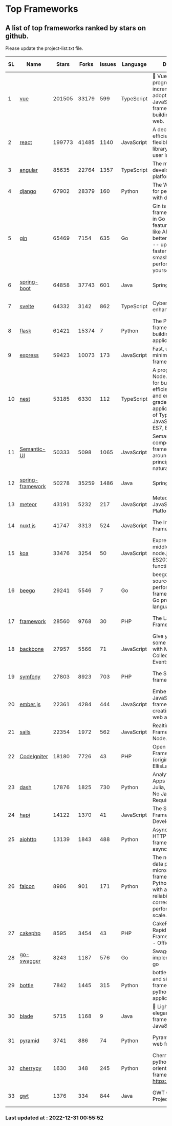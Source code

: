 # Top Frameworks
## A list of top frameworks ranked by stars on github.  
Please update the project-list.txt file.

| SL| Name  | Stars| Forks| Issues | Language | Description | Last Commit |
| --| ------| -----| ---- | ------ | -------- | ----------- | ----------- |
| 1 | [vue](https://github.com/vuejs/vue) | 201505 | 33179 | 599 | TypeScript | 🖖 Vue.js is a progressive, incrementally-adoptable JavaScript framework for building UI on the web. | 2022-12-27 21:38:05 |
| 2 | [react](https://github.com/facebook/react) | 199773 | 41485 | 1140 | JavaScript | A declarative, efficient, and flexible JavaScript library for building user interfaces. | 2022-12-23 19:31:27 |
| 3 | [angular](https://github.com/angular/angular) | 85635 | 22764 | 1357 | TypeScript | The modern web developer’s platform | 2022-12-24 11:26:34 |
| 4 | [django](https://github.com/django/django) | 67902 | 28379 | 160 | Python | The Web framework for perfectionists with deadlines. | 2022-12-30 12:28:47 |
| 5 | [gin](https://github.com/gin-gonic/gin) | 65469 | 7154 | 635 | Go | Gin is a HTTP web framework written in Go (Golang). It features a Martini-like API with much better performance -- up to 40 times faster. If you need smashing performance, get yourself some Gin. | 2022-12-25 05:49:44 |
| 6 | [spring-boot](https://github.com/spring-projects/spring-boot) | 64858 | 37743 | 601 | Java | Spring Boot | 2022-12-22 21:36:02 |
| 7 | [svelte](https://github.com/sveltejs/svelte) | 64332 | 3142 | 862 | TypeScript | Cybernetically enhanced web apps | 2022-12-22 16:47:52 |
| 8 | [flask](https://github.com/pallets/flask) | 61421 | 15374 | 7 | Python | The Python micro framework for building web applications. | 2022-12-29 17:52:18 |
| 9 | [express](https://github.com/expressjs/express) | 59423 | 10073 | 173 | JavaScript | Fast, unopinionated, minimalist web framework for node. | 2022-10-08 20:11:42 |
| 10 | [nest](https://github.com/nestjs/nest) | 53185 | 6330 | 112 | TypeScript | A progressive Node.js framework for building efficient, scalable, and enterprise-grade server-side applications on top of TypeScript & JavaScript (ES6, ES7, ES8) 🚀 | 2022-12-27 10:28:01 |
| 11 | [Semantic-UI](https://github.com/Semantic-Org/Semantic-UI) | 50333 | 5098 | 1065 | JavaScript | Semantic is a UI component framework based around useful principles from natural language. | 2022-10-06 20:02:37 |
| 12 | [spring-framework](https://github.com/spring-projects/spring-framework) | 50278 | 35259 | 1486 | Java | Spring Framework | 2022-12-23 15:11:16 |
| 13 | [meteor](https://github.com/meteor/meteor) | 43191 | 5232 | 217 | JavaScript | Meteor, the JavaScript App Platform | 2022-12-27 12:38:30 |
| 14 | [nuxt.js](https://github.com/nuxt/nuxt.js) | 41747 | 3313 | 524 | JavaScript | The Intuitive Vue(2) Framework | 2022-12-19 17:01:27 |
| 15 | [koa](https://github.com/koajs/koa) | 33476 | 3254 | 50 | JavaScript | Expressive middleware for node.js using ES2017 async functions | 2022-12-28 01:44:46 |
| 16 | [beego](https://github.com/beego/beego) | 29241 | 5546 | 7 | Go | beego is an open-source, high-performance web framework for the Go programming language. | 2022-12-26 15:53:27 |
| 17 | [framework](https://github.com/laravel/framework) | 28560 | 9768 | 30 | PHP | The Laravel Framework. | 2022-12-30 02:09:01 |
| 18 | [backbone](https://github.com/jashkenas/backbone) | 27957 | 5566 | 71 | JavaScript | Give your JS App some Backbone with Models, Views, Collections, and Events | 2022-11-23 20:55:56 |
| 19 | [symfony](https://github.com/symfony/symfony) | 27803 | 8923 | 703 | PHP | The Symfony PHP framework | 2022-12-30 15:22:43 |
| 20 | [ember.js](https://github.com/emberjs/ember.js) | 22361 | 4284 | 444 | JavaScript | Ember.js - A JavaScript framework for creating ambitious web applications | 2022-12-28 21:21:13 |
| 21 | [sails](https://github.com/balderdashy/sails) | 22354 | 1972 | 562 | JavaScript | Realtime MVC Framework for Node.js | 2022-11-21 02:21:42 |
| 22 | [CodeIgniter](https://github.com/bcit-ci/CodeIgniter) | 18180 | 7726 | 43 | PHP | Open Source PHP Framework (originally from EllisLab) | 2022-12-01 11:38:45 |
| 23 | [dash](https://github.com/plotly/dash) | 17876 | 1825 | 730 | Python | Analytical Web Apps for Python, R, Julia, and Jupyter. No JavaScript Required. | 2022-12-17 15:12:48 |
| 24 | [hapi](https://github.com/hapijs/hapi) | 14122 | 1370 | 41 | JavaScript | The Simple, Secure Framework Developers Trust | 2022-12-23 20:15:56 |
| 25 | [aiohttp](https://github.com/aio-libs/aiohttp) | 13139 | 1843 | 488 | Python | Asynchronous HTTP client/server framework for asyncio and Python | 2022-12-30 13:42:44 |
| 26 | [falcon](https://github.com/falconry/falcon) | 8986 | 901 | 171 | Python | The no-magic web data plane API and microservices framework for Python developers, with a focus on reliability, correctness, and performance at scale. | 2022-12-02 14:57:32 |
| 27 | [cakephp](https://github.com/cakephp/cakephp) | 8595 | 3454 | 43 | PHP | CakePHP: The Rapid Development Framework for PHP - Official Repository | 2022-12-30 02:48:54 |
| 28 | [go-swagger](https://github.com/go-swagger/go-swagger) | 8243 | 1187 | 576 | Go | Swagger 2.0 implementation for go | 2022-12-18 01:03:36 |
| 29 | [bottle](https://github.com/bottlepy/bottle) | 7842 | 1445 | 315 | Python | bottle.py is a fast and simple micro-framework for python web-applications. | 2022-09-05 15:24:52 |
| 30 | [blade](https://github.com/lets-blade/blade) | 5715 | 1168 | 9 | Java | :rocket: Lightning fast and elegant mvc framework for Java8 | 2022-05-10 12:38:06 |
| 31 | [pyramid](https://github.com/Pylons/pyramid) | 3741 | 886 | 74 | Python | Pyramid - A Python web framework | 2022-12-30 17:18:04 |
| 32 | [cherrypy](https://github.com/cherrypy/cherrypy) | 1630 | 348 | 245 | Python | CherryPy is a pythonic, object-oriented HTTP framework.      https://cherrypy.dev | 2022-07-17 20:36:25 |
| 33 | [gwt](https://github.com/gwtproject/gwt) | 1376 | 334 | 844 | Java | GWT Open Source Project | 2022-11-30 14:11:08 |

### Last updated at : 2022-12-31 00:55:52
